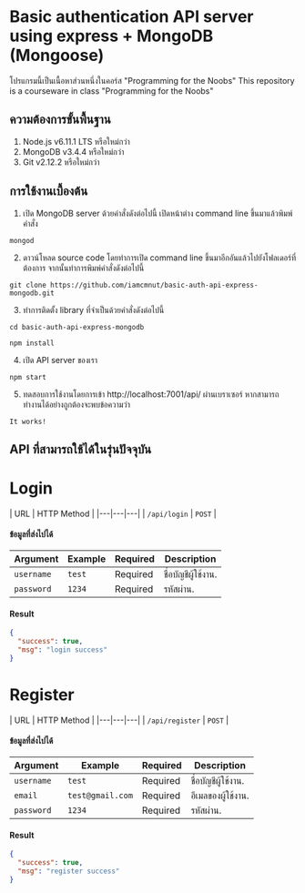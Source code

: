 # Basic authentication API server using express + MongoDB (Mongoose)
โปรแกรมนี้เป็นเนื้อหาส่วนหนึ่งในคอร์ส "Programming for the Noobs"
This repository is a courseware in class "Programming for the Noobs"

## ความต้องการขั้นพื้นฐาน
1. Node.js v6.11.1 LTS หรือใหม่กว่า
2. MongoDB v3.4.4 หรือใหม่กว่า
3. Git v2.12.2 หรือใหม่กว่า

## การใช้งานเบื้องต้น
1. เปิด MongoDB server ด้วยคำสั่งดังต่อไปนี้
เปิดหน้าต่าง command line ขึ้นมาแล้วพิมพ์คำสั่ง
```
mongod
```
2. ดาวน์โหลด source code
โดยทำการเปิด command line ขึ้นมาอีกอันแล้วไปยังโฟลเดอร์ที่ต้องการ จากนั้นทำการพิมพ์คำสั่งดังต่อไปนี้
```
git clone https://github.com/iamcmnut/basic-auth-api-express-mongodb.git
```
3. ทำการติดตั้ง library ที่จำเป็นด้วยคำสั่งดังต่อไปนี้
```
cd basic-auth-api-express-mongodb
```
```
npm install
```
4. เปิด API server ของเรา
```
npm start
```
5. ทดสอบการใช้งานโดยการเข้า http://localhost:7001/api/ ผ่านเบราเซอร์ หากสามารถทำงานได้อย่างถูกต้องจะพบข้อความว่า
```
It works!
```

## API ที่สามารถใช้ได้ในรุ่นปัจจุบัน
# Login
| URL | HTTP Method |
|---|---|---|
| `/api/login` | `POST` |

#### ข้อมูลที่ส่งไปได้
| Argument | Example | Required |Description |
|---|---|---|---|
| `username` | `test` | Required | ชื่อบัญชีผู้ใช้งาน. |
| `password` | `1234` | Required | รหัสผ่าน. |

#### Result
```json
{
  "success": true,
  "msg": "login success"
}
```

# Register
| URL | HTTP Method |
|---|---|---|
| `/api/register` | `POST` |

#### ข้อมูลที่ส่งไปได้
| Argument | Example | Required |Description |
|---|---|---|---|
| `username` | `test` | Required | ชื่อบัญชีผู้ใช้งาน. |
| `email` | `test@gmail.com` | Required | อีเมลของผู้ใช้งาน. |
| `password` | `1234` | Required | รหัสผ่าน. |

#### Result
```json
{
  "success": true,
  "msg": "register success"
}
```